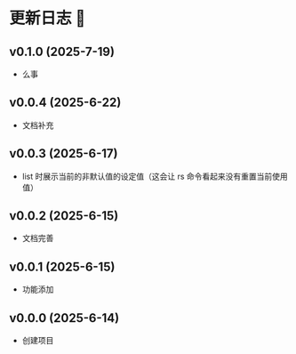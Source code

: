 # 更新日志 📔

## v0.1.0 (2025-7-19)

- 么事

## v0.0.4 (2025-6-22)

- 文档补充

## v0.0.3 (2025-6-17)

- list 时展示当前的非默认值的设定值（这会让 rs 命令看起来没有重置当前使用值）

## v0.0.2 (2025-6-15)

- 文档完善

## v0.0.1 (2025-6-15)

- 功能添加

## v0.0.0 (2025-6-14)

- 创建项目
